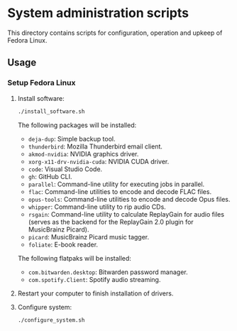 # System administration scripts

This directory contains scripts for configuration, operation and upkeep of Fedora Linux.

## Usage

### Setup Fedora Linux

1. Install software:

    ```bash
    ./install_software.sh
    ```

    The following packages will be installed:

    - `deja-dup`: Simple backup tool.
    - `thunderbird`: Mozilla Thunderbird email client.
    - `akmod-nvidia`: NVIDIA graphics driver.
    - `xorg-x11-drv-nvidia-cuda`: NVIDIA CUDA driver.
    - `code`: Visual Studio Code.
    - `gh`: GitHub CLI.
    - `parallel`: Command-line utility for executing jobs in parallel.
    - `flac`: Command-line utilities to encode and decode FLAC files.
    - `opus-tools`: Command-line utilities to encode and decode Opus files.
    - `whipper`: Command-line utility to rip audio CDs.
    - `rsgain`: Command-line utility to calculate ReplayGain for audio files (serves as the backend for the ReplayGain 2.0 plugin for MusicBrainz Picard).
    - `picard`: MusicBrainz Picard music tagger.
    - `foliate`: E-book reader.

    The following flatpaks will be installed:

    - `com.bitwarden.desktop`: Bitwarden password manager.
    - `com.spotify.Client`: Spotify audio streaming.

1. Restart your computer to finish installation of drivers.

1. Configure system:

    ```bash
    ./configure_system.sh
    ```
